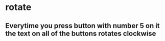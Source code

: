 # rotate

## Everytime you press button with number 5 on it the text on all of the buttons rotates clockwise
